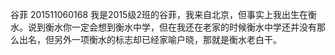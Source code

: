 谷菲 201511060168
我是2015级2班的谷菲，我来自北京，但事实上我出生在衡水。说到衡水你一定会想到衡水中学，但在我还在老家的时候衡水中学还并没有那么出名，但另外一项衡水的标志却已经家喻户晓，那就是衡水老白干。
